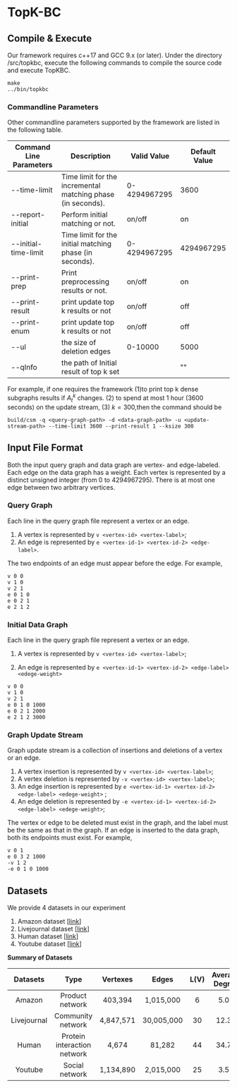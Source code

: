 # TopK-BC

## Compile & Execute

Our framework requires c++17 and GCC 9.x (or later). Under the directory /src/topkbc, execute the following commands to compile the source code and execute TopKBC.

```shell
make
../bin/topkbc
```


### Commandline Parameters

Other commandline parameters supported by the framework are listed in the following table.

| Command Line Parameters | Description                                                 | Valid Value  | Default Value |
| ----------------------- | ----------------------------------------------------------- | ------------ | ------------- |
| --time-limit            | Time limit for the incremental matching phase (in seconds). | 0-4294967295 | 3600          |
| --report-initial        | Perform initial matching or not.                            | on/off       | on            |
| --initial-time-limit    | Time limit for the initial matching phase (in seconds).     | 0-4294967295 | 4294967295    |
| --print-prep            | Print preprocessing results or not.                         | on/off       | on  
--print-result|	print update top k  results or not|on/off|off|
| --print-enum            | print update top k  results or not                          | on/off       | off           |
| --ul                    | the size of deletion edges                                  | 0-10000      | 5000          |
| --qInfo                 | the path of Initial result of top k set                     |              | ""            |

For example, if one requires the framework (1)to print top k dense subgraphs results if $A^k_t$ changes.   (2) to spend at most 1 hour (3600 seconds) on the update stream, (3) $k=300$,then the command should be

```shell
build/csm -q <query-graph-path> -d <data-graph-path> -u <update-stream-path> --time-limit 3600 --print-result 1 --ksize 300
```

## Input File Format
Both the input query graph and data graph are vertex- and edge-labeled. Each edge on the data graph has a weight.  Each vertex is represented by a distinct unsigned integer (from 0 to 4294967295). There is at most one edge between two arbitrary vertices. 

### Query Graph

Each line in the query graph file represent a vertex or an edge.

1. A vertex is represented by `v <vertex-id> <vertex-label>`;
2. An edge is represented by `e <vertex-id-1> <vertex-id-2> <edge-label>`.

The two endpoints of an edge must appear before the edge. For example, 

```
v 0 0
v 1 0
v 2 1
e 0 1 0
e 0 2 1
e 2 1 2
```

### Initial Data Graph

Each line in the query graph file represent a vertex or an edge.

1. A vertex is represented by `v <vertex-id> <vertex-label>`;

2. An edge is represented by `e <vertex-id-1> <vertex-id-2> <edge-label> <edege-weight> `
```
v 0 0
v 1 0
v 2 1
e 0 1 0 1000
e 0 2 1 2000
e 2 1 2 3000
```

### Graph Update Stream

Graph update stream is a collection of insertions and deletions of a vertex or an edge.

1. A vertex insertion is represented by `v <vertex-id> <vertex-label>`;
2. A vertex deletion is represented by `-v <vertex-id> <vertex-label>`;
3. An edge insertion is represented by `e <vertex-id-1> <vertex-id-2> <edge-label> <edege-weight>` ;
4. An edge deletion is represented by `-e <vertex-id-1> <vertex-id-2> <edge-label> <edege-weight>`;

The vertex or edge to be deleted must exist in the graph, and the label must be the same as that in the graph. If an edge is inserted to the data graph, both its endpoints must exist. For example,

```
v 0 1
e 0 3 2 1000
-v 1 2
-e 0 1 0 1000
```

##  Datasets

We provide 4 datasets in our experiment 

1. Amazon dataset        [[link](https://snap.stanford.edu/data/com-Amazon.html)]
2. Livejournal dataset   [[link](https://snap.stanford.edu/data/soc-LiveJournal1.html)]
3. Human dataset       [[link](http://hprd.org/index_html)]
4. Youtube dataset       [[link](https://snap.stanford.edu/data/com-Youtube.html)]



**Summary of Datasets**

| **Datasets** |          **Type**           | **Vertexes** | **Edges**  | **L(V)** | **Average Degree** |
| :----------: | :-------------------------: | :----------: |:----------:|:--------:|:------------------:|
|    Amazon    |       Product network       |   403,394    | 1,015,000  |  6					  |   5.03       		    |
| Livejournal  |      Community network      |  4,847,571   | 30,005,000 |  30				  |       12.38        |
|    Human     | Protein interaction network |    4,674     |   81,282   |  44				  |       34.78        |
|   Youtube    |       Social network        |  1,134,890   | 2,015,000  |  25				  |        3.55        |
